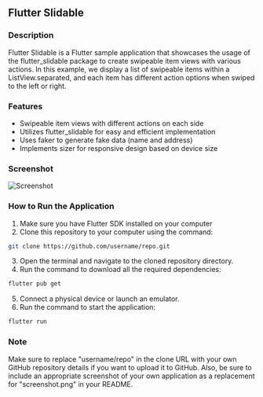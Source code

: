 ## Flutter Slidable

### Description

Flutter Slidable is a Flutter sample application that showcases the usage of the flutter_slidable package to create swipeable item views with various actions. In this example, we display a list of swipeable items within a ListView.separated, and each item has different action options when swiped to the left or right.

### Features

- Swipeable item views with different actions on each side
- Utilizes flutter_slidable for easy and efficient implementation
- Uses faker to generate fake data (name and address)
- Implements sizer for responsive design based on device size

### Screenshot

![Screenshot](https://i.postimg.cc/GhCt6f9Y/Screenshot-2023-07-15-at-15-13-20.png)

### How to Run the Application

1. Make sure you have Flutter SDK installed on your computer
2. Clone this repository to your computer using the command:

```bash
git clone https://github.com/username/repo.git
```

3. Open the terminal and navigate to the cloned repository directory.
4. Run the command to download all the required dependencies:

```bash
flutter pub get
```

5. Connect a physical device or launch an emulator.
6. Run the command to start the application:

```bash
flutter run
```

### Note

Make sure to replace "username/repo" in the clone URL with your own GitHub repository details if you want to upload it to GitHub. Also, be sure to include an appropriate screenshot of your own application as a replacement for "screenshot.png" in your README.

